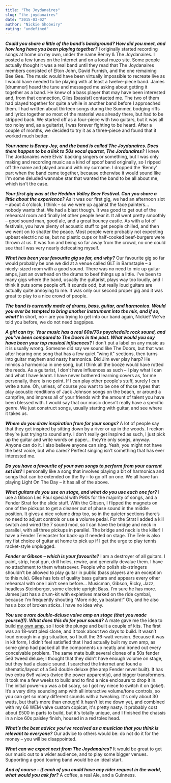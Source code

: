 ```yaml
---
title: "The Joydanaires"
slug: "the-joydanaires"
date: "2015-03-02"
author: "Nickie Shobeiry"
rating: "undefined"
---
```


**_Could you share a little of the band’s background? How did you meet, and how long have you been playing together?_** I originally started recording songs at home on my own, under the name Benny & The Joydanaires. I posted a few tunes on the Internet and on a local muzo site. Some people actually thought it was a real band until they read that The Joydanaires members consisted of Elton John, David Furnish, and the one remaining Bee Gee. The music would have been virtually impossible to recreate live as I would have needed to be playing with at least a twelve-piece band. James \[drummer\] heard the tune and messaged me asking about getting it together as a band. He knew of a bass player that may have been interested and, from that connection, Giles \[bassist\] contacted me. The two of them had played together for quite a while in another band before I approached them. I had written about thirteen songs during the Summer, bodging riffs and lyrics together so most of the material was already there, but had to be stripped back. We started off as a four-piece with two guitars, but it was all too noisy and, as a guitarist, I was forever fighting to be heard. After a couple of months, we decided to try it as a three-piece and found that it worked much better.

**_Your name is Benny Joy, and the band is called The Joydanaires. Does there happen to be a link to 50s vocal quartet, The Jordanaires?_** I knew The Jordanaires were Elvis' backing singers or something, but I was only making and recording music as a kind of spoof band originally, so I ripped off the name and played around with my surname. I dropped the ‘Benny’ part when the band came together, because otherwise it would sound like I'm some deluded wannabe star that wanted the band to be all about me, which isn't the case.

**_Your first gig was at the Heddon Valley Beer Festival. Can you share a little about the experience?_** As it was our first gig, we had an afternoon slot – about 4 o'clock, I think – so we were up against the face painters… nobody wants that. We had a blast though. It was good to get out of the rehearsal room and finally let other people hear it. It all went pretty smoothly – good sound man, good ale, and a great bouncy castle. As with a lot of festivals, you have plenty of acoustic stuff to get people chilled, and then we went on to shatter the peace. Most people were probably not expecting upbeat electric noise, but no plastic cups or half-cooked beef-burgers were thrown at us. It was fun and being so far away from the crowd, no one could see that I was very nearly defecating myself.

**_What has been your favourite gig so far, and why?_** Our favourite gig so far would probably be one we did at a venue called GLT in Barnstaple – a nicely-sized room with a good sound. There was no need to mic up guitar amps, just an overhead on the drums to beef things up a little. I've been to many gigs where the band, usually the guitarist, plays way too loudly, and I think it puts some people off. It sounds odd, but really loud guitars are actually quite annoying to me. It was only our second proper gig and it was great to play to a nice crowd of people.

**_The band is currently made of drums, bass, guitar, and harmonica. Would you ever be tempted to bring another instrument into the mix, and if so, what?_** In short, no – are you trying to get into our band again, Nickie? We've told you before, we do not need bagpipes.

_**A girl can try.** **Your music has a real 60s/70s psychedelic rock sound, and you’ve been compared to The Doors in the past. What would you say have been your top musical influences?**_ I don't put a label on any music as it is usually wrong. Someone did say we sound like The Doors, but that was after hearing one song that has a few quiet “wing it" sections, then turns into guitar mayhem and nasty harmonica. Did Jim ever play harp? He mimics a harmonica in one song, but I think all the booze would have rotted the reeds. As a guitarist, I don't have influences as such – I play what I can and what I have learnt. I have never bothered learning covers as, for me personally, there is no point. If I can play other people's stuff, surely I can write a tune. Oh, unless, of course you want to be one of those types that play acoustic renditions of Jack Johnson songs on the beach, or around a campfire, and impress all of your friends with the amount of talent you have been blessed with. I would say that our music doesn’t really have a specific genre. We just construct songs, usually starting with guitar, and see where it takes us.

**_Where do you draw inspiration from for your songs?_** A lot of people say that they get inspired by sitting down by a river or up in the woods. I reckon they’re just trying to sound arty. I don’t really get inspired as such, I just pick up the guitar and write words on paper… they’re only songs, anyway. Anyone can do it. I also believe anyone can sing. Yeah, you might not have the best voice, but who cares? Perfect singing isn’t something that has ever interested me.

**_Do you have a favourite of your own songs to perform from your current set list?_** I personally like a song that involves playing a bit of harmonica and songs that can be extended on the fly – to go off on one. We all have fun playing Light On The Day – it has all of the above.

**_What guitars do you use on stage, and what do you use each one for?_** I use a Gibson Les Paul special with P90s for the majority of songs, and a Fender Strat for the slide stuff. With the Gibson, I flipped the magnets on one of the pickups to get a cleaner out of phase sound in the middle position. It gives a nice volume drop too, so in the quieter sections there’s no need to adjust controls or use a volume pedal. For the Strat I added a kill switch and wired the 7 sound mod, so I can have the bridge and neck in parallel, with all three pickups in parallel. The bridge and neck is the killer! I have a Fender Telecaster for back-up if needed on stage. The Tele is also my fist choice of guitar at home to pick up if I get the urge to play tennis racket-style unplugged.

**_Fender or Gibson – which is your favourite?_** I am a destroyer of all guitars. I paint, strip, heat gun, drill holes, rewire, and generally devalue them. I have no attachment to them whatsoever. People who polish six-stringers shouldn’t be allowed to play guitar in public (bass players are an exception to this rule). Giles has lots of quality bass guitars and appears every other rehearsal with one I ain’t seen before… Musicman, Gibson, Ricky, Jazz, headless Steinberger, some electric upright Bass. I'm sure he has more. James just has a drum-kit with expletives marked on the ride cymbal, because I'm frequently shouting “More ride, ya bastard!” Oh, and he also has a box of broken sticks. I have no idea why.

**_You use a rare double-deluxe valve amp on stage (that you made yourself!). What does this do for your sound?_** A mate gave me the idea to build [my own amp](http://oi60.tinypic.com/op2w5s.jpg), so I took the plunge and built a couple of kits. The first was an 18-watt plexi clone, and it took about two days to build. It wasn’t loud enough in a gig situation, so I built the 36-watt version. Because it was in kit form, I didn’t feel satisfied that I had actually built my own amp, as some gimp had packed all the components up neatly and ironed out every conceivable problem. The same mate built several clones of a 50s fender 5e3 tweed deluxe; I thought that they didn’t have enough volume on stage, but they had a classic sound. I searched the Internet and found a shematic/layout of a 5e3 double deluxe (the amp Fender never built). It has two extra 6v6 valves (twice the power apparently), and bigger transformers. It took me a few weeks to build and to find a nice enclosure to drop it in. The initial power-up was a bit scary, so I got my niece to switch it on (joke!). It’s a very dirty sounding amp with all interactive volume/tone controls, so you can get so many different sounds with a tweaking. It's only about 30 watts, but that’s more than enough! It hasn’t let me down yet, and combined with my 66 WEM valve custom copicat, it's pretty nasty. It probably cost about £500 in parts to build, but it's totally unique, and I finished the chassis in a nice 60s paisley finish, housed in a red tolex head.

**_What’s the best advice you’ve received as a musician that you think is relevant to everyone?_** Our advice to others would be: do not do it for the money – you will be disappointed.

_**What can we expect next from The Joydanaires?**_ It would be great to get our music out to a wider audience, and to play some bigger venues. Supporting a good touring band would be an ideal start.

**_And of course – if each of you could have any rider request in the world, what would you ask for?_** A coffee, a real Ale, and a Guinness.
